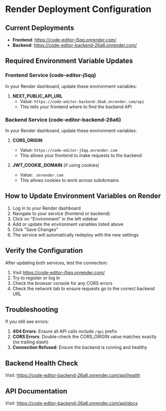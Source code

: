 # Render Deployment Configuration

## Current Deployments
- **Frontend**: https://code-editor-j5qq.onrender.com/
- **Backend**: https://code-editor-backend-26a6.onrender.com/

## Required Environment Variable Updates

### Frontend Service (code-editor-j5qq)
In your Render dashboard, update these environment variables:

1. **NEXT_PUBLIC_API_URL**
   - Value: `https://code-editor-backend-26a6.onrender.com/api`
   - This tells your frontend where to find the backend API

### Backend Service (code-editor-backend-26a6)
In your Render dashboard, update these environment variables:

1. **CORS_ORIGIN**
   - Value: `https://code-editor-j5qq.onrender.com`
   - This allows your frontend to make requests to the backend

2. **JWT_COOKIE_DOMAIN** (if using cookies)
   - Value: `.onrender.com`
   - This allows cookies to work across subdomains

## How to Update Environment Variables on Render

1. Log in to your Render dashboard
2. Navigate to your service (frontend or backend)
3. Click on "Environment" in the left sidebar
4. Add or update the environment variables listed above
5. Click "Save Changes"
6. The service will automatically redeploy with the new settings

## Verify the Configuration

After updating both services, test the connection:

1. Visit https://code-editor-j5qq.onrender.com/
2. Try to register or log in
3. Check the browser console for any CORS errors
4. Check the network tab to ensure requests go to the correct backend URL

## Troubleshooting

If you still see errors:

1. **404 Errors**: Ensure all API calls include `/api` prefix
2. **CORS Errors**: Double-check the CORS_ORIGIN value matches exactly (no trailing slash)
3. **Connection Refused**: Ensure the backend is running and healthy

## Backend Health Check
Visit: https://code-editor-backend-26a6.onrender.com/api/health

## API Documentation
Visit: https://code-editor-backend-26a6.onrender.com/api/docs
